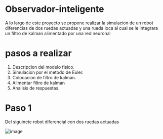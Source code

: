 # Observador-inteligente
A lo largo de este proyecto se propone realizar la simulacion de un robot diferencias de dos ruedas actuadas y una rueda loca al cual se le integrara un filtro de kalman alimentado por una red neuronal

# pasos a realizar
1.  Descripcion del modelo fisico.
2.  Simulacion por el metodo de Euler.
3.  Colocacion de filtro de kalman.
4.  Alimentar filtro de kalman
5.  Analisis de respuestas.

# Paso 1
Del siguinete robot diferencial con dos ruedas actuadas

![image](https://github.com/SebastianMartinez19/Observador-inteligente/assets/106949729/1973a41b-5772-41f2-bb63-1f107548f61c)
